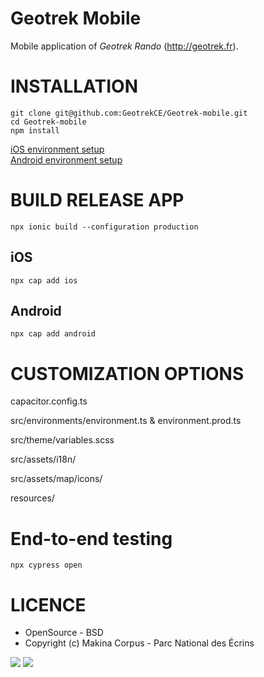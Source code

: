 # Geotrek Mobile

Mobile application of _Geotrek Rando_ (http://geotrek.fr).

# INSTALLATION

```
git clone git@github.com:GeotrekCE/Geotrek-mobile.git
cd Geotrek-mobile
npm install
```

[iOS environment setup](https://ionicframework.com/docs/installation/ios)\
[Android environment setup](https://ionicframework.com/docs/installation/android)

# BUILD RELEASE APP

```
npx ionic build --configuration production
```

## iOS

```
npx cap add ios
```

## Android

```
npx cap add android
```

# CUSTOMIZATION OPTIONS

capacitor.config.ts

src/environments/environment.ts & environment.prod.ts

src/theme/variables.scss

src/assets/i18n/

src/assets/map/icons/

resources/

# End-to-end testing

```
npx cypress open
```

# LICENCE

- OpenSource - BSD
- Copyright (c) Makina Corpus - Parc National des Écrins

[<img src="https://geotrek.fr/assets/img/logo_makina.svg">](http://www.makina-corpus.com)
[<img src="http://geonature.fr/img/logo-pne.jpg">](http://www.ecrins-parcnational.fr)
